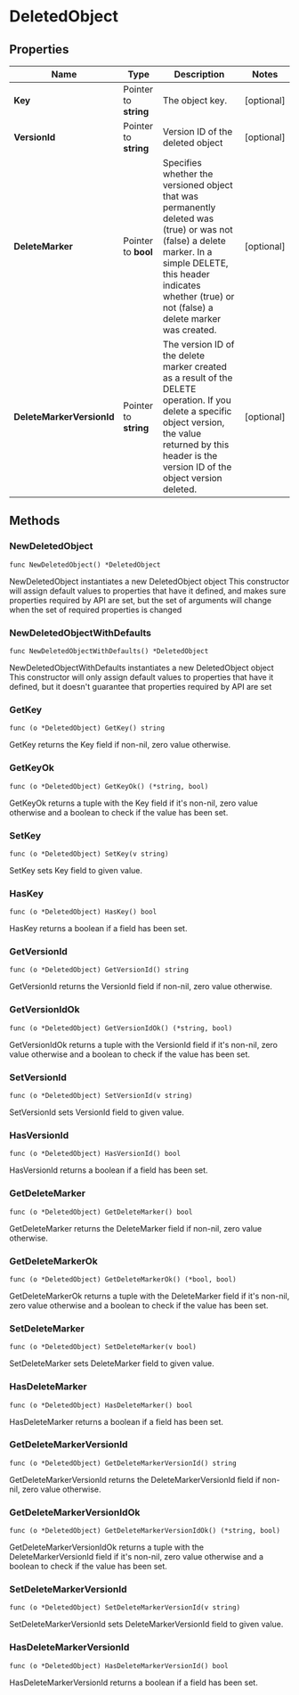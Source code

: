 # DeletedObject

## Properties

|Name | Type | Description | Notes|
|------------ | ------------- | ------------- | -------------|
|**Key** | Pointer to **string** | The object key. | [optional] |
|**VersionId** | Pointer to **string** | Version ID of the deleted object | [optional] |
|**DeleteMarker** | Pointer to **bool** | Specifies whether the versioned object that was permanently deleted was (true) or was not (false) a delete marker. In a simple DELETE, this header indicates whether (true) or not (false) a delete marker was created. | [optional] |
|**DeleteMarkerVersionId** | Pointer to **string** | The version ID of the delete marker created as a result of the DELETE operation. If you delete a specific object version, the value returned by this header is the version ID of the object version deleted. | [optional] |

## Methods

### NewDeletedObject

`func NewDeletedObject() *DeletedObject`

NewDeletedObject instantiates a new DeletedObject object
This constructor will assign default values to properties that have it defined,
and makes sure properties required by API are set, but the set of arguments
will change when the set of required properties is changed

### NewDeletedObjectWithDefaults

`func NewDeletedObjectWithDefaults() *DeletedObject`

NewDeletedObjectWithDefaults instantiates a new DeletedObject object
This constructor will only assign default values to properties that have it defined,
but it doesn't guarantee that properties required by API are set

### GetKey

`func (o *DeletedObject) GetKey() string`

GetKey returns the Key field if non-nil, zero value otherwise.

### GetKeyOk

`func (o *DeletedObject) GetKeyOk() (*string, bool)`

GetKeyOk returns a tuple with the Key field if it's non-nil, zero value otherwise
and a boolean to check if the value has been set.

### SetKey

`func (o *DeletedObject) SetKey(v string)`

SetKey sets Key field to given value.

### HasKey

`func (o *DeletedObject) HasKey() bool`

HasKey returns a boolean if a field has been set.

### GetVersionId

`func (o *DeletedObject) GetVersionId() string`

GetVersionId returns the VersionId field if non-nil, zero value otherwise.

### GetVersionIdOk

`func (o *DeletedObject) GetVersionIdOk() (*string, bool)`

GetVersionIdOk returns a tuple with the VersionId field if it's non-nil, zero value otherwise
and a boolean to check if the value has been set.

### SetVersionId

`func (o *DeletedObject) SetVersionId(v string)`

SetVersionId sets VersionId field to given value.

### HasVersionId

`func (o *DeletedObject) HasVersionId() bool`

HasVersionId returns a boolean if a field has been set.

### GetDeleteMarker

`func (o *DeletedObject) GetDeleteMarker() bool`

GetDeleteMarker returns the DeleteMarker field if non-nil, zero value otherwise.

### GetDeleteMarkerOk

`func (o *DeletedObject) GetDeleteMarkerOk() (*bool, bool)`

GetDeleteMarkerOk returns a tuple with the DeleteMarker field if it's non-nil, zero value otherwise
and a boolean to check if the value has been set.

### SetDeleteMarker

`func (o *DeletedObject) SetDeleteMarker(v bool)`

SetDeleteMarker sets DeleteMarker field to given value.

### HasDeleteMarker

`func (o *DeletedObject) HasDeleteMarker() bool`

HasDeleteMarker returns a boolean if a field has been set.

### GetDeleteMarkerVersionId

`func (o *DeletedObject) GetDeleteMarkerVersionId() string`

GetDeleteMarkerVersionId returns the DeleteMarkerVersionId field if non-nil, zero value otherwise.

### GetDeleteMarkerVersionIdOk

`func (o *DeletedObject) GetDeleteMarkerVersionIdOk() (*string, bool)`

GetDeleteMarkerVersionIdOk returns a tuple with the DeleteMarkerVersionId field if it's non-nil, zero value otherwise
and a boolean to check if the value has been set.

### SetDeleteMarkerVersionId

`func (o *DeletedObject) SetDeleteMarkerVersionId(v string)`

SetDeleteMarkerVersionId sets DeleteMarkerVersionId field to given value.

### HasDeleteMarkerVersionId

`func (o *DeletedObject) HasDeleteMarkerVersionId() bool`

HasDeleteMarkerVersionId returns a boolean if a field has been set.


